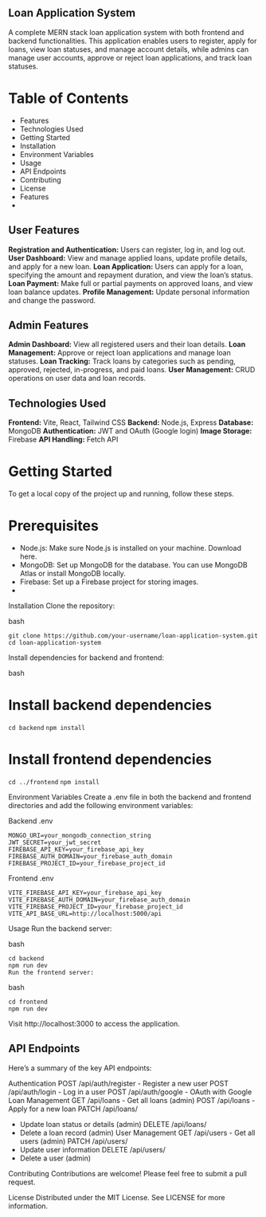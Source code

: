 ## Loan Application System
A complete MERN stack loan application system with both frontend and backend functionalities. This application enables users to register, apply for loans, view loan statuses, and manage account details, while admins can manage user accounts, approve or reject loan applications, and track loan statuses.

# Table of Contents
 - Features
 - Technologies Used
 - Getting Started
 - Installation
 - Environment Variables
 - Usage
 - API Endpoints
 - Contributing
 - License
 - Features
 - 
## User Features
**Registration and Authentication:** Users can register, log in, and log out.
**User Dashboard:** View and manage applied loans, update profile details, and apply for a new loan.
**Loan Application:** Users can apply for a loan, specifying the amount and repayment duration, and view the loan’s status.
**Loan Payment:** Make full or partial payments on approved loans, and view loan balance updates.
**Profile Management:** Update personal information and change the password.

## Admin Features
**Admin Dashboard:** View all registered users and their loan details.
**Loan Management:** Approve or reject loan applications and manage loan statuses.
**Loan Tracking:** Track loans by categories such as pending, approved, rejected, in-progress, and paid loans.
**User Management:** CRUD operations on user data and loan records.

## Technologies Used
**Frontend:** Vite, React, Tailwind CSS
**Backend:** Node.js, Express
**Database:** MongoDB
**Authentication:** JWT and OAuth (Google login)
**Image Storage:** Firebase
**API Handling:** Fetch API

# Getting Started
To get a local copy of the project up and running, follow these steps.

# Prerequisites
- Node.js: Make sure Node.js is installed on your machine. Download here.
- MongoDB: Set up MongoDB for the database. You can use MongoDB Atlas or install MongoDB locally.
- Firebase: Set up a Firebase project for storing images.
- 
Installation
Clone the repository:

bash
```
git clone https://github.com/your-username/loan-application-system.git
cd loan-application-system
```
Install dependencies for backend and frontend:

bash
# Install backend dependencies
`cd backend`
`npm install`

# Install frontend dependencies
`cd ../frontend`
`npm install`

Environment Variables
Create a .env file in both the backend and frontend directories and add the following environment variables:

Backend .env
```
MONGO_URI=your_mongodb_connection_string
JWT_SECRET=your_jwt_secret
FIREBASE_API_KEY=your_firebase_api_key
FIREBASE_AUTH_DOMAIN=your_firebase_auth_domain
FIREBASE_PROJECT_ID=your_firebase_project_id
```
Frontend .env
```
VITE_FIREBASE_API_KEY=your_firebase_api_key
VITE_FIREBASE_AUTH_DOMAIN=your_firebase_auth_domain
VITE_FIREBASE_PROJECT_ID=your_firebase_project_id
VITE_API_BASE_URL=http://localhost:5000/api
```
Usage
Run the backend server:

bash
```
cd backend
npm run dev
Run the frontend server:
```

bash
```
cd frontend
npm run dev
```

Visit http://localhost:3000 to access the application.

## API Endpoints
Here’s a summary of the key API endpoints:

Authentication
POST /api/auth/register - Register a new user
POST /api/auth/login - Log in a user
POST /api/auth/google - OAuth with Google
Loan Management
GET /api/loans - Get all loans (admin)
POST /api/loans - Apply for a new loan
PATCH /api/loans/
- Update loan status or details (admin)
DELETE /api/loans/
- Delete a loan record (admin)
User Management
GET /api/users - Get all users (admin)
PATCH /api/users/
- Update user information
DELETE /api/users/
- Delete a user (admin)
  
Contributing
Contributions are welcome! Please feel free to submit a pull request.

License
Distributed under the MIT License. See LICENSE for more information.
